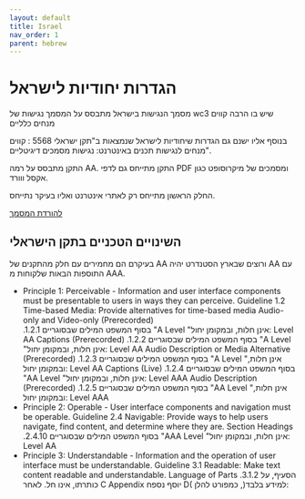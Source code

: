 ```yaml
---
layout: default
title: Israel
nav_order: 1
parent: hebrew
---
```


<h1>
הגדרות יחודיות לישראל
</h1>

מסמך הנגישות בישראל מתבסס על המסמך נגישות של wc3 שיש בו הרבה קווים מנחים כלליים

 בנוסף אליו ישנם גם הגדרות שיחודיות לישראל שנמצאות ב"תקן ישראלי 5568   : קווים מנחים לנגישות תכנים באינטרנט: נגישות מסמכים דיגיטליים".

התקן מתבסס על רמה AA.
התקן מתייחס גם לדפי PDF ומסמכים של מיקרוסופט כגון אקסל ווורד.

החלק הראשון מתייחס רק לאתרי אינטרנט ואליו בעיקר נתייחס.


 [להורדת המסמך](https://www.isoc.org.il/files/docs/5568.pdf)


 <h2>
 השינויים הטכניים בתקן הישראלי
 </h2>

בעיקרם הם מחמירים עם חלק מהתקנים של AA ורוצים שבארץ הסטנדרט יהיה AA עם התוספות הבאות שלקוחות מ AAA.


- Principle 1: Perceivable - Information and user interface components must be presentable
to users in ways they can perceive.
Guideline 1.2 Time-based Media: Provide alternatives for time-based media
Audio-only and Video-only (Prerecorded)\
.1.2.1
בסוף המשפט המילים שבסוגריים "A Level "אינן חלות, ובמקומן יחול:
Level AA
Captions (Prerecorded) .1.2.2
בסוף המשפט המילים שבסוגריים "A Level "אינן חלות, ובמקומן יחול:
Level AA
Audio Description or Media Alternative (Prerecorded) .1.2.3
בסוף המשפט המילים שבסוגריים "A Level "אינן חלות, ובמקומן יחול:
Level AA
Captions (Live) .1.2.4
בסוף המשפט המילים שבסוגריים "AA Level "אינן חלות, ובמקומן יחול:
Level AAA
Audio Description (Prerecorded) .1.2.5
בסוף המשפט המילים שבסוגריים "AA Level "אינן חלות, ובמקומן יחול:
Level AAA
- Principle 2: Operable - User interface components and navigation must be operable.
Guideline 2.4 Navigable: Provide ways to help users navigate, find content,
and determine where they are.
Section Headings .2.4.10
בסוף המשפט המילים שבסוגריים "AAA Level "אינן חלות, ובמקומן יחול:
Level AA
- Principle 3: Understandable - Information and the operation of user interface
must be understandable.
Guideline 3.1 Readable: Make text content readable and understandable.
Language of Parts .3.1.2
הסעיף, על כותרתו, אינו חל.
  לאחר C Appendix יוסף נספח D( למידע בלבד(, כמפורט להלן:
